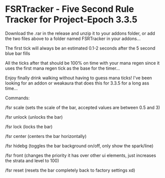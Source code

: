 # FSRTracker - Five Second Rule Tracker for Project-Epoch 3.3.5

Download the .rar in the release and unzip it to your addons folder, or add the two files above to a folder named FSRTracker in your addons...

The first tick will always be an estimated 0.1-2 seconds after the 5 second blue bar fills

All the ticks after that should be 100% on time with your mana regen since it uses the first mana regen tick as the base for the timer...

Enjoy finally drink walking without having to guess mana ticks! I've been looking for an addon or weakaura that does this for 3.3.5 for a long ass time...

Commands:

/fsr scale (sets the scale of the bar, accepted values are between 0.5 and 3)

/fsr unlock (unlocks the bar)

/fsr lock (locks the bar)

/fsr center (centers the bar horizontally)

/fsr hidebg (toggles the bar background on/off, only show the spark/line)

/fsr front (changes the priority it has over other ui elements, just increases the strata and level to 100)

/fsr reset (resets the bar completely back to factory settings xd)
